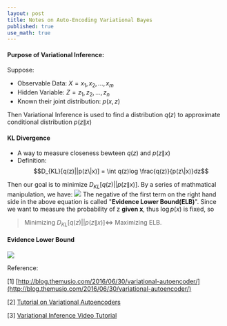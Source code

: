 ```yaml
---
layout: post
title: Notes on Auto-Encoding Variational Bayes
published: true
use_math: true
---
```


#### Purpose of Variational Inference:

Suppose:

- Observable Data: $X = {x_1,x_2,...,x_m}$
- Hidden Variable: $Z = {z_1,z_2,...,z_n}$
- Known their joint distribution: $p(x,z)$

Then Variational Inference is used to find a distribution $q(z)$ to approximate conditional distribution $p(z\|x)$

#### KL Divergence
-  A way to measure closeness bewteen $q(z)$ and $p(z\|x)$
- Definition: 
$$D_{KL}[q(z)||p(z\|x)] = \int q(z)log \frac{q(z)}{p(z\|x)}dz$$

Then our goal is to minimize $D_{KL}[q(z)||p(z\|x)]$. By a series of mathmatical manipulation, we have:
![](https://raw.githubusercontent.com/sunshineatnoon/sunshineatnoon.github.io/master/images/KL.png)
The negative of the first term on the right hand side in the above equation is called "**Evidence Lower Bound(ELB)**". Since we want to measure the probability of z **given x**, thus $\log{p(x)}$ is fixed, so 

> Minimizing $D_{KL}[q(z)||p(z\|x)] \Longleftrightarrow$ Maximizing ELB.

#### Evidence Lower Bound
![](https://raw.githubusercontent.com/sunshineatnoon/sunshineatnoon.github.io/master/images/ELB.png)



  

Reference:

[1] [http://blog.themusio.com/2016/06/30/variational-autoencoder/](http://blog.themusio.com/2016/06/30/variational-autoencoder/)

[2] [Tutorial on Variational Autoencoders](http://arxiv.org/pdf/1606.05908v1.pdf)

[3] [Variational Inference Video Tutorial](https://www.youtube.com/playlist?list=PLdk2fd27CQzSd1sQ3kBYL4vtv6GjXvPsE)
